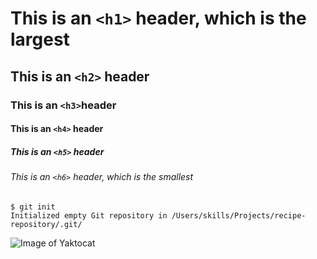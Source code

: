# This is an `<h1>` header, which is the largest
## This is an `<h2>` header
### This is an `<h3>`header
#### This is an `<h4>` header
##### This is an `<h5>` header
###### This is an `<h6>` header, which is the smallest

```
$ git init
Initialized empty Git repository in /Users/skills/Projects/recipe-repository/.git/
```

![Image of Yaktocat](https://octodex.github.com/images/yaktocat.png)
